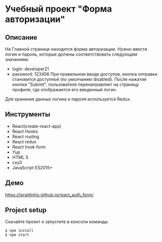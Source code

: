 # Учебный проект "Форма авторизации"

## Описание

На Главной странице находится форма авторизации. Нужно ввести логин и пароль, которые должны соответствовать следующим значениям:
- login: developer21
- password: 123456
При правильном вводе доступов, кнопка оптравки становится доступной (по умолчанию disabled).
После нажатия кнопки "Submit", пользователя перенаправляет на страницу профиля, где отображается его введенный логин.

Для хранения данных логина и пароля используется Redux.

## Инструменты
- React(create-react-app)
- React Hooks
- React routing
- React redux
- React hook form
- Yup
- HTML 5
- css3
- JavaScript ES2015+

## Демо
https://jeraldinho.github.io/react_auth_form/

## Project setup
Скачайте проект и запустите в консоли команды
```
$ npm install
$ npm start
```